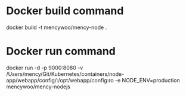 # Docker build command

docker build -t mencywoo/mency-node .

# Docker run command

docker run -d -p 9000:8080 -v /Users/mency/Git/Kubernetes/containers/node-app/webapp/config/:/opt/webapp/config:ro -e NODE_ENV=production mencywoo/mency-nodejs
